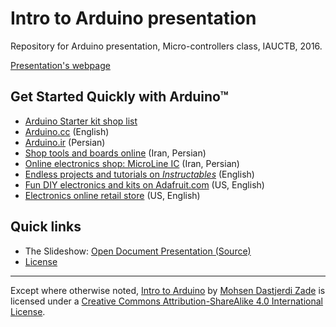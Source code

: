 # Intro to Arduino presentation

Repository for Arduino presentation, Micro-controllers class, IAUCTB, 2016.

[Presentation's webpage](https://mehsen.com/arduino)

## Get Started Quickly with Arduino™

- [Arduino Starter kit shop list](arduino_starter_kit.md)  
- [Arduino.cc](http://arduino.cc) (English)  
- [Arduino.ir](http://arduino.ir) (Persian)  
- [Shop tools and boards online](http://aftabrayaneh.com/) (Iran, Persian)  
- [Online electronics shop: MicroLine IC](http://microlineic.com/) (Iran, Persian)  
- [Endless projects and tutorials on _Instructables_](http://www.instructables.com/tag/type-id/category-technology/channel-arduino/) (English)  
- [Fun DIY electronics and kits on Adafruit.com](https://www.adafruit.com/) (US, English)  
- [Electronics online retail store](https://www.sparkfun.com/) (US, English)  


## Quick links

- The Slideshow: [Open Document Presentation  (Source)](Arduino.odp)  
- [License](LICENSE.md)

---

Except where otherwise noted,
[Intro to Arduino](https://github.com/mohsend/arduino) by
[Mohsen Dastjerdi Zade](https://mehsen.com)
is licensed under a
[Creative Commons Attribution-ShareAlike 4.0 International License](https://creativecommons.org/licenses/by-sa/4.0/).
